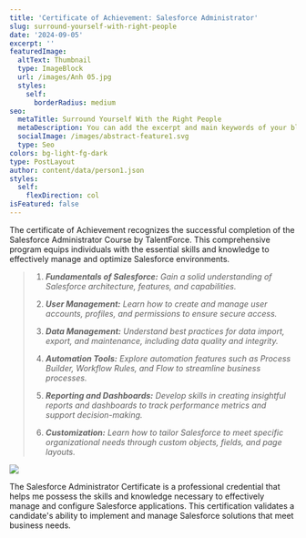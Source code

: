```yaml
---
title: 'Certificate of Achievement: Salesforce Administrator'
slug: surround-yourself-with-right-people
date: '2024-09-05'
excerpt: ''
featuredImage:
  altText: Thumbnail
  type: ImageBlock
  url: /images/Anh 05.jpg
  styles:
    self:
      borderRadius: medium
seo:
  metaTitle: Surround Yourself With the Right People
  metaDescription: You can add the excerpt and main keywords of your blog post here.
  socialImage: /images/abstract-feature1.svg
  type: Seo
colors: bg-light-fg-dark
type: PostLayout
author: content/data/person1.json
styles:
  self:
    flexDirection: col
isFeatured: false
---
```

The certificate of Achievement recognizes the successful completion of the Salesforce Administrator Course by TalentForce. This comprehensive program equips individuals with the essential skills and knowledge to effectively manage and optimize Salesforce environments.

> 1.  ***Fundamentals of Salesforce:** Gain a solid understanding of Salesforce architecture, features, and capabilities.*
>
> 2.  ***User Management:** Learn how to create and manage user accounts, profiles, and permissions to ensure secure access.*
>
> 3.  ***Data Management:** Understand best practices for data import, export, and maintenance, including data quality and integrity.*
>
> 4.  ***Automation Tools:** Explore automation features such as Process Builder, Workflow Rules, and Flow to streamline business processes.*
>
> 5.  ***Reporting and Dashboards:** Develop skills in creating insightful reports and dashboards to track performance metrics and support decision-making.*
>
> 6.  ***Customization:** Learn how to tailor Salesforce to meet specific organizational needs through custom objects, fields, and page layouts.*

![](/images/Anh%2005.jpg)

The Salesforce Administrator Certificate is a professional credential that helps me possess the skills and knowledge necessary to effectively manage and configure Salesforce applications. This certification validates a candidate's ability to implement and manage Salesforce solutions that meet business needs.
